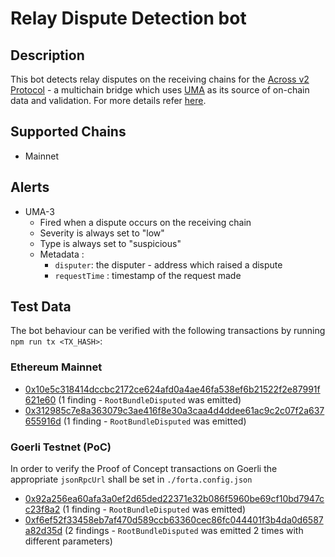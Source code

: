 # Relay Dispute Detection bot

## Description

This bot detects relay disputes on the receiving chains for the  [Across v2 Protocol](https://across.to/) - a multichain bridge which uses [UMA](https://umaproject.org/) as its source of on-chain data and validation. For more details refer [here](https://discourse.umaproject.org/t/forta-monitors-across-v2-request-for-proposals/1569).

## Supported Chains
- Mainnet
  
## Alerts

- UMA-3
  - Fired when a dispute occurs on the receiving chain
  - Severity is always set to "low" 
  - Type is always set to "suspicious"
  - Metadata :
      - `disputer`: the disputer - address which raised a dispute
      - `requestTime` : timestamp of the request made
  
## Test Data

The bot behaviour can be verified with the following transactions by running `npm run tx <TX_HASH>`:

### Ethereum Mainnet
- [0x10e5c318414dccbc2172ce624afd0a4ae46fa538ef6b21522f2e87991f621e60](https://etherscan.io/tx/0x10e5c318414dccbc2172ce624afd0a4ae46fa538ef6b21522f2e87991f621e60) (1 finding - `RootBundleDisputed` was emitted)
- [0x312985c7e8a363079c3ae416f8e30a3caa4d4ddee61ac9c2c07f2a637655916d](https://etherscan.io/tx/0x312985c7e8a363079c3ae416f8e30a3caa4d4ddee61ac9c2c07f2a637655916d) (1 finding - `RootBundleDisputed` was emitted) 

 ### Goerli Testnet (PoC)

In order to verify the Proof of Concept transactions on Goerli the appropriate `jsonRpcUrl` shall be set in `./forta.config.json`

- [0x92a256ea60afa3a0ef2d65ded22371e32b086f5960be69cf10bd7947cc23f8a2](https://goerli.etherscan.io/tx/0x92a256ea60afa3a0ef2d65ded22371e32b086f5960be69cf10bd7947cc23f8a2) (1 finding - `RootBundleDisputed` was emitted)
- [0xf6ef52f33458eb7af470d589ccb63360cec86fc044401f3b4da0d6587a82d35d](https://goerli.etherscan.io/tx/0xf6ef52f33458eb7af470d589ccb63360cec86fc044401f3b4da0d6587a82d35d) (2 findings - `RootBundleDisputed` was emitted 2 times with different parameters) 